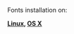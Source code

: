 Fonts installation on:

**[Linux](http://powerline.readthedocs.org/en/latest/installation/linux.html#fonts-installation),
[OS X](http://powerline.readthedocs.org/en/latest/installation/osx.html#fonts-installation)**
